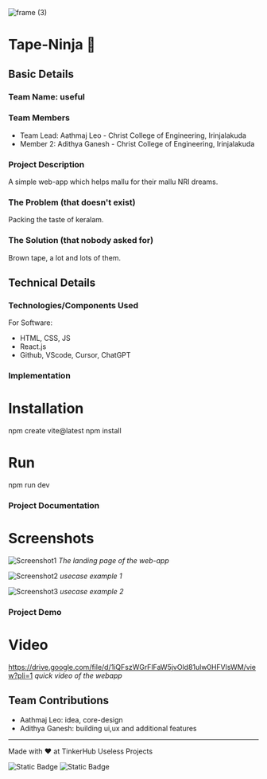 <img width="3188" height="1202" alt="frame (3)" src="https://github.com/user-attachments/assets/517ad8e9-ad22-457d-9538-a9e62d137cd7" />


# Tape-Ninja 🎯


## Basic Details
### Team Name: useful


### Team Members
- Team Lead: Aathmaj Leo - Christ College of Engineering, Irinjalakuda
- Member 2: Adithya Ganesh - Christ College of Engineering, Irinjalakuda

### Project Description
A simple web-app which helps mallu for their mallu NRI dreams.

### The Problem (that doesn't exist)
Packing the taste of keralam.

### The Solution (that nobody asked for)
Brown tape, a lot and lots of them.

## Technical Details
### Technologies/Components Used
For Software:
- HTML, CSS, JS
- React.js
- Github, VScode, Cursor, ChatGPT


### Implementation

# Installation
npm create vite@latest
npm install

# Run
npm run dev

### Project Documentation

# Screenshots
![Screenshot1](<img src="https://raw.githubusercontent.com/adithya-px/useless/refs/heads/main/tape-ninja/src/ss1.png">)
*The landing page of the web-app*

![Screenshot2](<img src="https://raw.githubusercontent.com/adithya-px/useless/refs/heads/main/tape-ninja/src/ss2.png">)
*usecase example 1*

![Screenshot3](<img src="https://raw.githubusercontent.com/adithya-px/useless/refs/heads/main/tape-ninja/src/ss3.png">)
*usecase example 2*


### Project Demo
# Video
https://drive.google.com/file/d/1iQFszWGrFlFaW5jvOld81ulw0HFVlsWM/view?pli=1
*quick video of the webapp*


## Team Contributions
- Aathmaj Leo: idea, core-design
- Adithya Ganesh: building ui,ux and additional features

---
Made with ❤️ at TinkerHub Useless Projects 

![Static Badge](https://img.shields.io/badge/TinkerHub-24?color=%23000000&link=https%3A%2F%2Fwww.tinkerhub.org%2F)
![Static Badge](https://img.shields.io/badge/UselessProjects--25-25?link=https%3A%2F%2Fwww.tinkerhub.org%2Fevents%2FQ2Q1TQKX6Q%2FUseless%2520Projects)


